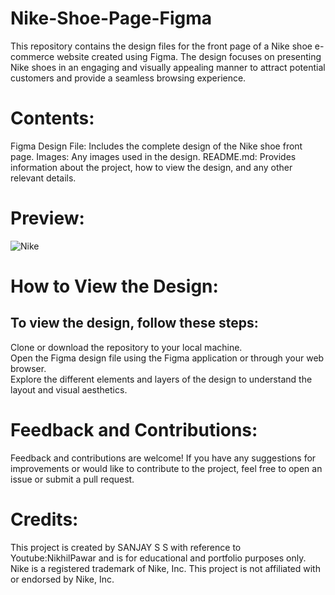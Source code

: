 # Nike-Shoe-Page-Figma
This repository contains the design files for the front page of a Nike shoe e-commerce website created using Figma. The design focuses on presenting Nike shoes in an engaging and visually appealing manner to attract potential customers and provide a seamless browsing experience.

# Contents:
Figma Design File: Includes the complete design of the Nike shoe front page.
Images: Any images used in the design.
README.md: Provides information about the project, how to view the design, and any other relevant details.

# Preview:
![Nike]()


# How to View the Design:
## To view the design, follow these steps:
Clone or download the repository to your local machine.
<br>
Open the Figma design file using the Figma application or through your web browser.
<br>
Explore the different elements and layers of the design to understand the layout and visual aesthetics.

# Feedback and Contributions:
Feedback and contributions are welcome! If you have any suggestions for improvements or would like to contribute to the project, feel free to open an issue or submit a pull request.

# Credits:
This project is created by SANJAY S S with reference to Youtube:NikhilPawar and is for educational and portfolio purposes only. Nike is a registered trademark of Nike, Inc. This project is not affiliated with or endorsed by Nike, Inc.
